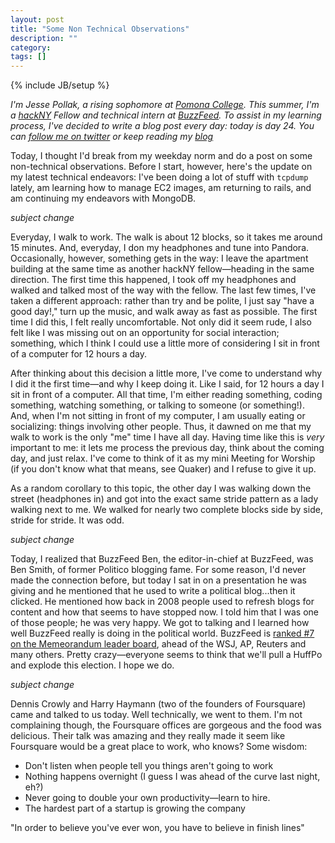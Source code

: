 ```yaml
---
layout: post
title: "Some Non Technical Observations"
description: ""
category: 
tags: []
---
```

{% include JB/setup %}

*I'm Jesse Pollak, a rising sophomore at [Pomona College](http://pomona.edu). This summer, I'm a [hackNY](http://hackny.org) Fellow and technical intern at [BuzzFeed](http://buzzfeed.com). To assist in my learning process, I've decided to write a blog post every day: today is day 24. You can [follow me on twitter](http://twitter.com/jessepollak) or keep reading my [blog](http://jessepollak.me)*

Today, I thought I'd break from my weekday norm and do a post on some non-technical observations. Before I start, however, here's the update on my latest technical endeavors: I've been doing a lot of stuff with `tcpdump` lately, am learning how to manage EC2 images, am returning to rails, and am continuing my endeavors with MongoDB.

*subject change*

Everyday, I walk to work. The walk is about 12 blocks, so it takes me around 15 minutes. And, everyday, I don my headphones and tune into Pandora. Occasionally, however, something gets in the way: I leave the apartment building at the same time as another hackNY fellow—heading in the same direction. The first time this happened, I took off my headphones and walked and talked most of the way with the fellow. The last few times, I've taken a different approach: rather than try and be polite, I just say "have a good day!," turn up the music, and walk away as fast as possible. The first time I did this, I felt really uncomfortable. Not only did it seem rude, I also felt like I was missing out on an opportunity for social interaction; something, which I think I could use a little more of considering I sit in front of a computer for 12 hours a day.

After thinking about this decision a little more, I've come to understand why I did it the first time—and why I keep doing it. Like I said, for 12 hours a day I sit in front of a computer. All that time, I'm either reading something, coding something, watching something, or talking to someone (or something!). And, when I'm not sitting in front of my computer, I am usually eating or socializing: things involving other people. Thus, it dawned on me that my walk to work is the only "me" time I have all day. Having time like this is *very* important to me: it lets me process the previous day, think about the coming day, and just relax. I've come to think of it as my mini Meeting for Worship (if you don't know what that means, see Quaker) and I refuse to give it up. 

As a random corollary to this topic, the other day I was walking down the street (headphones in) and got into the exact same stride pattern as a lady walking next to me. We walked for nearly two complete blocks side by side, stride for stride. It was odd.

*subject change*

Today, I realized that BuzzFeed Ben, the editor-in-chief at BuzzFeed, was Ben Smith, of former Politico blogging fame. For some reason, I'd never made the connection before, but today I sat in on a presentation he was giving and he mentioned that he used to write a political blog...then it clicked. He mentioned how back in 2008 people used to refresh blogs for content and how that seems to have stopped now. I told him that I was one of those people; he was very happy. We got to talking and I learned how well BuzzFeed really is doing in the political world. BuzzFeed is [ranked #7 on the Memeorandum leader board](http://www.memeorandum.com/lb), ahead of the WSJ, AP, Reuters and many others. Pretty crazy—everyone seems to think that we'll pull a HuffPo and explode this election. I hope we do.

*subject change*

Dennis Crowly and Harry Haymann (two of the founders of Foursquare) came and talked to us today. Well technically, we went to them. I'm not complaining though, the Foursquare offices are gorgeous and the food was delicious. Their talk was amazing and they really made it seem like Foursquare would be a great place to work, who knows? Some wisdom:

* Don't listen when people tell you things aren't going to work
* Nothing happens overnight (I guess I was ahead of the curve last night, eh?)
* Never going to double your own productivity—learn to hire.
* The hardest part of a startup is growing the company

"In order to believe you've ever won, you have to believe in finish lines"

